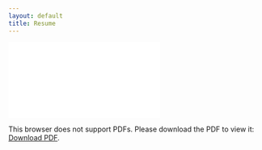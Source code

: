 ```yaml
---
layout: default
title: Resume
---
```

<div>
<object data="assets/images/AdrianLamResume.pdf" type="application/pdf" width="1400px" height="1200px">
    <embed src="assets/images/AdrianLamResume.pdf">
        <p>This browser does not support PDFs. Please download the PDF to view it: <a href="assets/images/AdrianLamResume1.pdf" download>Download PDF</a>.</p>
</object>
</div>
